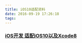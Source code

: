 ```yaml
---
title: iOS10适配资料
date: 2016-09-19 17:26:18
tags:
---
```



###	[iOS开发 适配iOS10以及Xcode8](http://www.jianshu.com/p/9756992a35ca)